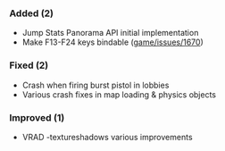 

### Added (2)

- Jump Stats Panorama API initial implementation
- Make F13-F24 keys bindable ([game/issues/1670](https://github.com/momentum-mod/game/issues/1670))


### Fixed (2)

- Crash when firing burst pistol in lobbies
- Various crash fixes in map loading & physics objects


### Improved (1)

- VRAD -textureshadows various improvements
